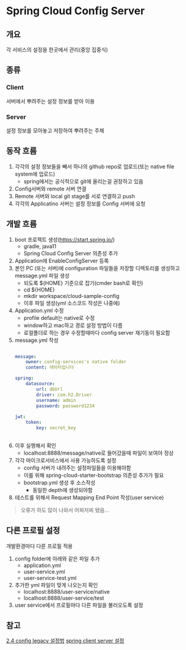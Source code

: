 # Spring Cloud Config Server

## 개요
각 서비스의 설정을 한곳에서 관리(중앙 집중식)

## 종류
### Client
서버에서 뿌려주는 설정 정보를 받아 이용

### Server
설정 정보를 모아놓고 저장하여 뿌려주는 주체

## 동작 흐름
1. 각각의 설정 정보들을 빼서 하나의 github repo로 업로드(또는 native file system에 업로드)
	- spring에서는 공식적으로 git에 올리는걸 권장하고 있음 
2. Config서버와 remote 서버 연결
3. Remote 서버와 local git stage를 서로 연결하고 push
4. 각각의 Applicatino 서버는 설정 정보를 Config 서버에 요청

## 개발 흐름
1. boot 프로젝트 생성(https://start.spring.io/)
	- gradle, java11
	- Spring Cloud Config Server 의존성 추가
2. Application에 EnableConfigServer 등록
3. 본인 PC (또는 서버)에 configuration 파일들을 저장할 디렉토리를 생성하고 message.yml 파일 생성
	- 되도록 ${HOME} 기준으로 잡기(cmder bash로 확인)
	- cd ${HOME}
	- mkdir workspace/cloud-sample-config
	- 이후 파일 생성(yml 소스코드 작성은 나중에)
4. Application.yml 수정
	- profile default는 native로 수정
	- window하고 mac하고 경로 설정 방법이 다름
	- 로컬폴더로 하는 경우 수정할때마다 config server 재기동이 필요함
5. message.yml 작성
	```yml
	
	message:
		owner: config-services's native folder
		content: 데이터입니다
	
	spring:
		datasource:
			url: dbUrl
			driver: com.h2.Driver
			username: admin
			password: password1234
			
	jwt:
		token:
			key: secret_key
		
	```
6. 이후 실행해서 확인
	- localhost:8888/message/native로 들어갔을때 파일이 보여야 정상
7. 각각 마이크로서비스에서 사용 가능하도록 설정
	- config 서버가 내려주는 설정파일들을 이용해야함
	- 이를 위해 spring-cloud-starter-bootstrap 의존성 추가가 필요
	- bootstrap.yml 생성 후 소스작성
		- 동일한 depth에 생성되야함
8. 테스트를 위해서 Request Mapping End Point 작성(user service)
> 오류가 하도 많이 나와서 어찌저찌 됐음... 

## 다른 프로필 설정 
개발환경마다 다른 프로필 적용
1. config folder에 아래와 같은 파일 추가
	- application.yml
	- user-service.yml
	- user-service-test.yml
2. 추가한 yml 파일이 맞게 나오는지 확인
	- localhost:8888/user-service/native
	- localhost:8888/user-service/test
3. user service에서 프로필마다 다른 파일을 불러오도록 설정


## 참고
[2.4 config legacy 설정법](https://multifrontgarden.tistory.com/278)
[spring client server 설정](https://otrodevym.tistory.com/entry/spring-boot-%EC%84%A4%EC%A0%95%ED%95%98%EA%B8%B0-14-spring-cloud-config-%EC%84%A4%EC%A0%95-%EB%B0%8F-%ED%85%8C%EC%8A%A4%ED%8A%B8-%EC%86%8C%EC%8A%A4)